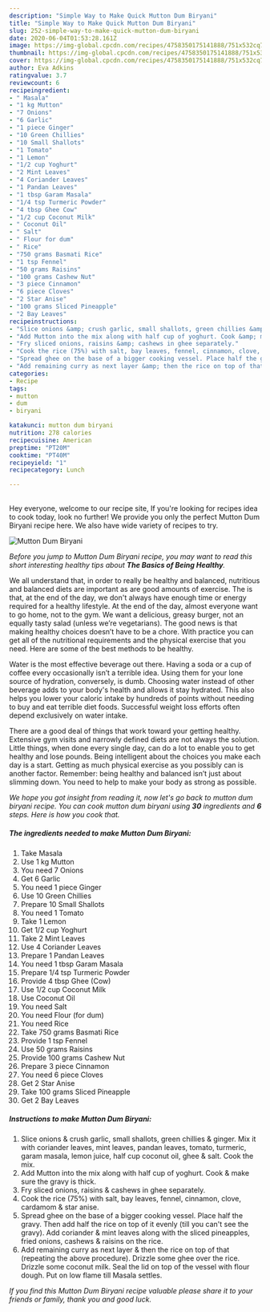 ```yaml
---
description: "Simple Way to Make Quick Mutton Dum Biryani"
title: "Simple Way to Make Quick Mutton Dum Biryani"
slug: 252-simple-way-to-make-quick-mutton-dum-biryani
date: 2020-06-04T01:53:28.161Z
image: https://img-global.cpcdn.com/recipes/4758350175141888/751x532cq70/mutton-dum-biryani-recipe-main-photo.jpg
thumbnail: https://img-global.cpcdn.com/recipes/4758350175141888/751x532cq70/mutton-dum-biryani-recipe-main-photo.jpg
cover: https://img-global.cpcdn.com/recipes/4758350175141888/751x532cq70/mutton-dum-biryani-recipe-main-photo.jpg
author: Eva Adkins
ratingvalue: 3.7
reviewcount: 6
recipeingredient:
- " Masala"
- "1 kg Mutton"
- "7 Onions"
- "6 Garlic"
- "1 piece Ginger"
- "10 Green Chillies"
- "10 Small Shallots"
- "1 Tomato"
- "1 Lemon"
- "1/2 cup Yoghurt"
- "2 Mint Leaves"
- "4 Coriander Leaves"
- "1 Pandan Leaves"
- "1 tbsp Garam Masala"
- "1/4 tsp Turmeric Powder"
- "4 tbsp Ghee Cow"
- "1/2 cup Coconut Milk"
- " Coconut Oil"
- " Salt"
- " Flour for dum"
- " Rice"
- "750 grams Basmati Rice"
- "1 tsp Fennel"
- "50 grams Raisins"
- "100 grams Cashew Nut"
- "3 piece Cinnamon"
- "6 piece Cloves"
- "2 Star Anise"
- "100 grams Sliced Pineapple"
- "2 Bay Leaves"
recipeinstructions:
- "Slice onions &amp; crush garlic, small shallots, green chillies &amp; ginger. Mix it with coriander leaves, mint leaves, pandan leaves, tomato, turmeric, garam masala, lemon juice, half cup coconut oil, ghee &amp; salt. Cook the mix."
- "Add Mutton into the mix along with half cup of yoghurt. Cook &amp; make sure the gravy is thick."
- "Fry sliced onions, raisins &amp; cashews in ghee separately."
- "Cook the rice (75%) with salt, bay leaves, fennel, cinnamon, clove, cardamom &amp; star anise."
- "Spread ghee on the base of a bigger cooking vessel. Place half the gravy. Then add half the rice on top of it evenly (till you can&#39;t see the gravy). Add coriander &amp; mint leaves along with the sliced pineapples, fried onions, cashews &amp; raisins on the rice."
- "Add remaining curry as next layer &amp; then the rice on top of that (repeating the above procedure). Drizzle some ghee over the rice. Drizzle some coconut milk. Seal the lid on top of the vessel with flour dough. Put on low flame till Masala settles."
categories:
- Recipe
tags:
- mutton
- dum
- biryani

katakunci: mutton dum biryani 
nutrition: 278 calories
recipecuisine: American
preptime: "PT20M"
cooktime: "PT40M"
recipeyield: "1"
recipecategory: Lunch

---
```

<br>
Hey everyone, welcome to our recipe site, If you're looking for recipes idea to cook today, look no further! We provide you only the perfect Mutton Dum Biryani recipe here. We also have wide variety of recipes to try.
<br>


![Mutton Dum Biryani](https://img-global.cpcdn.com/recipes/4758350175141888/751x532cq70/mutton-dum-biryani-recipe-main-photo.jpg)

<i>Before you jump to Mutton Dum Biryani recipe, you may want to read this short interesting healthy tips about <strong>The Basics of Being Healthy</strong>.</i>

We all understand that, in order to really be healthy and balanced, nutritious and balanced diets are important as are good amounts of exercise. The  is that, at the end of the day, we don't always have enough time or energy required for a healthy lifestyle. At the end of the day, almost everyone want to go home, not to the gym. We want a delicious, greasy burger, not an equally tasty salad (unless we’re vegetarians). The good news is that making healthy choices doesn’t have to be a chore. With practice you can get all of the nutritional requirements and the physical exercise that you need. Here are some of the best methods to be healthy.

Water is the most effective beverage out there. Having a soda or a cup of coffee every occasionally isn’t a terrible idea. Using them for your lone source of hydration, conversely, is dumb. Choosing water instead of other beverage adds to your body's health and allows it stay hydrated. This also helps you lower your caloric intake by hundreds of points without needing to buy and eat terrible diet foods. Successful weight loss efforts often depend exclusively on water intake.

There are a good deal of things that work toward your getting healthy. Extensive gym visits and narrowly defined diets are not always the solution. Little things, when done every single day, can do a lot to enable you to get healthy and lose pounds. Being intelligent about the choices you make each day is a start. Getting as much physical exercise as you possibly can is another factor. Remember: being healthy and balanced isn’t just about slimming down. You need to help to make your body as strong as possible. 


<i>We hope you got insight from reading it, now let's go back to mutton dum biryani recipe. You can cook mutton dum biryani using <strong>30</strong> ingredients and <strong>6</strong> steps. Here is how you cook that.
</i>

##### The ingredients needed to make Mutton Dum Biryani:

1. Take  Masala
1. Use 1 kg Mutton
1. You need 7 Onions
1. Get 6 Garlic
1. You need 1 piece Ginger
1. Use 10 Green Chillies
1. Prepare 10 Small Shallots
1. You need 1 Tomato
1. Take 1 Lemon
1. Get 1/2 cup Yoghurt
1. Take 2 Mint Leaves
1. Use 4 Coriander Leaves
1. Prepare 1 Pandan Leaves
1. You need 1 tbsp Garam Masala
1. Prepare 1/4 tsp Turmeric Powder
1. Provide 4 tbsp Ghee (Cow)
1. Use 1/2 cup Coconut Milk
1. Use  Coconut Oil
1. You need  Salt
1. You need  Flour (for dum)
1. You need  Rice
1. Take 750 grams Basmati Rice
1. Provide 1 tsp Fennel
1. Use 50 grams Raisins
1. Provide 100 grams Cashew Nut
1. Prepare 3 piece Cinnamon
1. You need 6 piece Cloves
1. Get 2 Star Anise
1. Take 100 grams Sliced Pineapple
1. Get 2 Bay Leaves


##### Instructions to make Mutton Dum Biryani:

1. Slice onions &amp; crush garlic, small shallots, green chillies &amp; ginger. Mix it with coriander leaves, mint leaves, pandan leaves, tomato, turmeric, garam masala, lemon juice, half cup coconut oil, ghee &amp; salt. Cook the mix.
1. Add Mutton into the mix along with half cup of yoghurt. Cook &amp; make sure the gravy is thick.
1. Fry sliced onions, raisins &amp; cashews in ghee separately.
1. Cook the rice (75%) with salt, bay leaves, fennel, cinnamon, clove, cardamom &amp; star anise.
1. Spread ghee on the base of a bigger cooking vessel. Place half the gravy. Then add half the rice on top of it evenly (till you can&#39;t see the gravy). Add coriander &amp; mint leaves along with the sliced pineapples, fried onions, cashews &amp; raisins on the rice.
1. Add remaining curry as next layer &amp; then the rice on top of that (repeating the above procedure). Drizzle some ghee over the rice. Drizzle some coconut milk. Seal the lid on top of the vessel with flour dough. Put on low flame till Masala settles.


<i>If you find this Mutton Dum Biryani recipe valuable please share it to your friends or family, thank you and good luck.</i>

